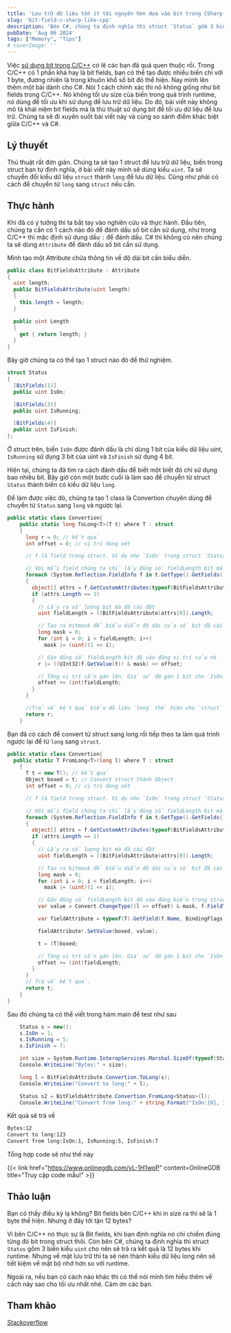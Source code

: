 ```yaml
---
title: 'Lưu trữ dữ liệu tốn ít tài nguyên hơn dựa vào bit trong CSharp'
slug: 'bit-field-c-sharp-like-cpp'
description: 'Bên C#, chúng ta định nghĩa thì struct `Status` gồm 3 biến kiểu `uint` cho nên sẽ trả ra kết quả là 12 bytes khi runtime. Nhưng về mặt lưu trữ thì ta sẽ nén thành kiểu dữ liệu long nên sẽ tiết kiệm về mặt bộ nhớ hơn so với runtime.'
pubDate: 'Aug 06 2024'
tags: ["Memory", "Tips"]
# coverImage: ''
---
```


Việc [sử dụng bit trong C/C++](https://www.levandong.com/bit-fields-trong-c-cpp) có lẽ các bạn đã quá quen thuộc rồi. Trong C/C++ có 1 phần khá hay là bit fields, bạn có thể tạo được nhiều biến chỉ với 1 byte, đương nhiên là trong khuôn khổ số bit đó thể hiện. Nay mình lên thêm một bài dành cho C#. Nói 1 cách chính xác thì nó không giống như bit fields trong C/C++. Nó không tối ưu size của biến trong quá trình runtime, nó dùng để tối ưu khi sử dụng để lưu trữ dữ liệu. Do đó, bài viết này không mô tả khái niệm bit fields mà là thủ thuật sử dụng bit để tối ưu dữ liệu để lưu trữ. Chúng ta sẽ đi xuyên suốt bài viết này và cùng so sánh điểm khác biệt giữa C/C++ và C#.

## Lý thuyết

Thủ thuật rất đơn giản. Chúng ta sẽ tạo 1 struct để lưu trữ dữ liệu, biến trong struct bạn tự định nghĩa, ở bài viết này mình sẽ dùng kiểu `uint`. Ta sẽ chuyển đổi kiểu dữ liệu `struct` thành `long` để lưu dữ liệu. Cũng như phải có cách để chuyển từ `long` sang `struct` nếu cần.

## Thực hành

Khi đã có ý tưởng thì ta bắt tay vào nghiên cứu và thực hành. Đầu tiên, chúng ta cần có 1 cách nào đó để đánh dấu số bit cần sử dụng, như trong C/C++ thì mặc định sử dụng dấu `:` để đánh dấu. C# thì không có nên chúng ta sẽ dùng `Attribute` để đánh dấu số bit cần sử dụng.

Mình tạo một Attribute chứa thông tin về độ dài bit cần biểu diễn.

```c#
public class BitFieldsAttribute : Attribute
{
  uint length;
  public BitFieldsAttribute(uint length) 
  {
    this.length = length;
  }

  public uint Length
  {
    get { return length; }
  }
}
```
Bây giờ chúng ta có thể tạo 1 struct nào đó để thử nghiệm.

```c#
struct Status
{
  [BitFields(1)]
  public uint IsOn;

  [BitFields(3)]
  public uint IsRunning;

  [BitFields(4)]
  public uint IsFinish;
};
```

Ở struct trên, biến `IsOn` được đánh dấu là chỉ dùng 1 bit của kiểu dữ liệu uint, `IsRunning` sử dụng 3 bit của uint và `IsFinish` sử dụng 4 bit.

Hiện tại, chúng ta đã tìm ra cách đánh dấu để biết một biết đó chỉ sử dụng bao nhiêu bit. Bây giờ còn một bước cuối là làm sao để chuyển từ struct `Status` thành biến có kiểu dữ liệu `long`.

Để làm được việc đó, chúng ta tạo 1 class là Convertion chuyên dùng để chuyển từ `Status` sang `long` và ngược lại.

```c#
public static class Convertion{
    public static long ToLong<T>(T t) where T : struct
    {
      long r = 0; // kết quả
      int offset = 0; // vị trí đang xét

      // f là field trong struct. Ví dụ như `IsOn` trong struct `Status`

      // Với mỗi field chúng ta chỉ lấy đúng số fieldLength bit mà thôi.
      foreach (System.Reflection.FieldInfo f in t.GetType().GetFields())
      {
        object[] attrs = f.GetCustomAttributes(typeof(BitFieldsAttribute), false);
        if (attrs.Length == 1)
        {
          // Lấy ra số lượng bit mà đã cài đặt
          uint fieldLength = ((BitFieldsAttribute)attrs[0]).Length; 

          // Tạo ra bitmask để biểu diễn độ dài của số bit đã cài đặt - tức là fieldLength;
          long mask = 0;
          for (int i = 0; i < fieldLength; i++)
            mask |= (uint)(1 << i);

          // Gán đúng số fieldLength bit đó vào đúng vị trí của nó
          r |= ((UInt32)f.GetValue(t)! & mask) << offset;

          // Tăng vị trí cần gán lên. Giả sử đá gán 1 bit cho `IsOn` rồi thì tăng lên 1 để gán tiếp cho bit tiếp theo
          offset += (int)fieldLength;
        }
      }

      //Trả về kết quả kiểu dữ liệu `long` thể hiện cho `struct`
      return r;
    }
```

Bạn đã có cách để convert từ struct sang long rồi tiếp theo ta làm quá trình ngược lại để từ `long` sang `struct`.

```c#
public static class Convertion{
  public static T FromLong<T>(long l) where T : struct
    {
      T t = new T(); // kết quả
      Object boxed = t; // Convert struct thành Object
      int offset = 0; // vị trí đang xét

      // f là field trong struct. Ví dụ như `IsOn` trong struct `Status`

      // Với mỗi field chúng ta chỉ lấy đúng số fieldLength bit mà thôi.
      foreach (System.Reflection.FieldInfo f in t.GetType().GetFields())
      {
        object[] attrs = f.GetCustomAttributes(typeof(BitFieldsAttribute), false);
        if (attrs.Length == 1)
        {
          // Lấy ra số lượng bit mà đã cài đặt
          uint fieldLength = ((BitFieldsAttribute)attrs[0]).Length;

          // Tạo ra bitmask để biểu diễn độ dài của số bit đã cài đặt - tức là fieldLength;
          long mask = 0;
          for (int i = 0; i < fieldLength; i++)
            mask |= (uint)(1 << i);

          // Gán đúng số fieldLength bit đó vào đúng biến trong struct
          var value = Convert.ChangeType((l >> offset) & mask, f.FieldType);

          var fieldAttribute = typeof(T).GetField(f.Name, BindingFlags.Instance | BindingFlags.Public);

          fieldAttribute!.SetValue(boxed, value);

          t = (T)boxed;

          // Tăng vị trí cần gán lên. Giả sử đá gán 1 bit cho `IsOn` rồi thì tăng lên 1 để gán tiếp cho bit tiếp theo
          offset += (int)fieldLength;
        }
      }
      // Trà về kết quả.
      return t;
    }
}
```

Sau đó chúng ta có thể viết trong hàm main để test như sau

```c#
    Status s = new();
    s.IsOn = 1;
    s.IsRunning = 5;
    s.IsFinish = 7;

    int size = System.Runtime.InteropServices.Marshal.SizeOf(typeof(Status));
    Console.WriteLine("Bytes:" + size);

    long l = BitFieldsAttribute.Convertion.ToLong(s);
    Console.WriteLine("Convert to long:" + l);

    Status s2 = BitFieldsAttribute.Convertion.FromLong<Status>(l);
    Console.WriteLine("Convert from long:" + string.Format("IsOn:{0}, IsRunning:{1}, IsFinish:{2}", s2.IsOn, s2.IsRunning, s2.IsFinish));
```

Kết quả sẽ trả về

```bash
Bytes:12
Convert to long:123
Convert from long:IsOn:1, IsRunning:5, IsFinish:7
```

Tổng hợp code sẽ như thế này

{{< link href="https://www.onlinegdb.com/yL-1H1woP" content=OnlineGDB title="Truy cập code mẫu!" >}}

## Thảo luận

Bạn có thấy điều kỳ lạ không? Bit fields bên C/C++ khi in size ra thì sẽ là 1 byte thể hiện. Nhưng ở đây tới tận 12 bytes?

Vì bên C/C++ nó thực sự là Bit fields, khi bạn định nghĩa nó chỉ chiếm đúng từng đó bit trong struct thôi. Còn bên C#, chúng ta định nghĩa thì struct `Status` gồm 3 biến kiểu `uint` cho nên sẽ trả ra kết quả là 12 bytes khi runtime. Nhưng về mặt lưu trữ thì ta sẽ nén thành kiểu dữ liệu long nên sẽ tiết kiệm về mặt bộ nhớ hơn so với runtime.

Ngoài ra, nếu bạn có cách nào khác thì có thể nói mình tìm hiểu thêm về cách này sao cho tối ưu nhất nhé. Cảm ơn các bạn.

## Tham khảo
[Stackoverflow](https://stackoverflow.com/a/14591)